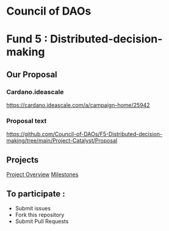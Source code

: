 # Council of DAOs

# Fund 5 : Distributed-decision-making

## Our Proposal

### Cardano.ideascale

https://cardano.ideascale.com/a/campaign-home/25942

### Proposal text

https://github.com/Council-of-DAOs/F5-Distributed-decision-making/tree/main/Project-Catalyst/Proposal

## Projects

[Project Overview](https://github.com/Council-of-DAOs/F5-Distributed-decision-making/projects)
[Milestones](https://github.com/Council-of-DAOs/F5-Distributed-decision-making/milestones)

## To participate :

* Submit issues
* Fork this repository
* Submit Pull Requests



